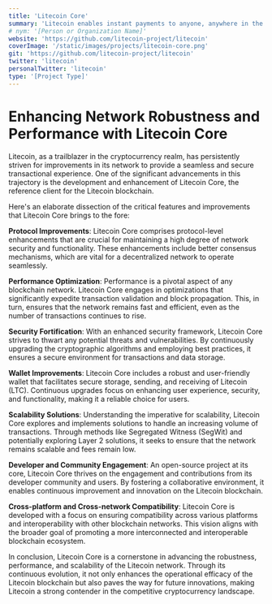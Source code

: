 ```yaml
---
title: 'Litecoin Core'
summary: 'Litecoin enables instant payments to anyone, anywhere in the world using peer-to-peer technology without a central authority.'
# nym: '[Person or Organization Name]'
website: 'https://github.com/litecoin-project/litecoin'
coverImage: '/static/images/projects/litecoin-core.png'
git: 'https://github.com/litecoin-project/litecoin'
twitter: 'litecoin'
personalTwitter: 'litecoin'
type: '[Project Type]'
---
```


# **Enhancing Network Robustness and Performance with Litecoin Core**

Litecoin, as a trailblazer in the cryptocurrency realm, has persistently striven for improvements in its network to provide a seamless and secure transactional experience. One of the significant advancements in this trajectory is the development and enhancement of Litecoin Core, the reference client for the Litecoin blockchain.

Here's an elaborate dissection of the critical features and improvements that Litecoin Core brings to the fore:

**Protocol Improvements**:
Litecoin Core comprises protocol-level enhancements that are crucial for maintaining a high degree of network security and functionality. These enhancements include better consensus mechanisms, which are vital for a decentralized network to operate seamlessly.

**Performance Optimization**:
Performance is a pivotal aspect of any blockchain network. Litecoin Core engages in optimizations that significantly expedite transaction validation and block propagation. This, in turn, ensures that the network remains fast and efficient, even as the number of transactions continues to rise.

**Security Fortification**:
With an enhanced security framework, Litecoin Core strives to thwart any potential threats and vulnerabilities. By continuously upgrading the cryptographic algorithms and employing best practices, it ensures a secure environment for transactions and data storage.

**Wallet Improvements**:
Litecoin Core includes a robust and user-friendly wallet that facilitates secure storage, sending, and receiving of Litecoin (LTC). Continuous upgrades focus on enhancing user experience, security, and functionality, making it a reliable choice for users.

**Scalability Solutions**:
Understanding the imperative for scalability, Litecoin Core explores and implements solutions to handle an increasing volume of transactions. Through methods like Segregated Witness (SegWit) and potentially exploring Layer 2 solutions, it seeks to ensure that the network remains scalable and fees remain low.

**Developer and Community Engagement**:
An open-source project at its core, Litecoin Core thrives on the engagement and contributions from its developer community and users. By fostering a collaborative environment, it enables continuous improvement and innovation on the Litecoin blockchain.

**Cross-platform and Cross-network Compatibility**:
Litecoin Core is developed with a focus on ensuring compatibility across various platforms and interoperability with other blockchain networks. This vision aligns with the broader goal of promoting a more interconnected and interoperable blockchain ecosystem.

In conclusion, Litecoin Core is a cornerstone in advancing the robustness, performance, and scalability of the Litecoin network. Through its continuous evolution, it not only enhances the operational efficacy of the Litecoin blockchain but also paves the way for future innovations, making Litecoin a strong contender in the competitive cryptocurrency landscape.
